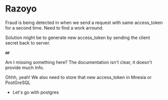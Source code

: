 # Razoyo

Fraud is being detected in when we send a request with same access_token for a second time. Need to find a work arround.

Solution might be to generate new access_token by sending the client secret back to server.

**or**

Am I missing something here? The documentation isn't clear, it doesn't provide much Info.

Ohhh, yeah! We also need to store that new access_token in Mnesia or PostGreSQL

- Let's go with postgres
